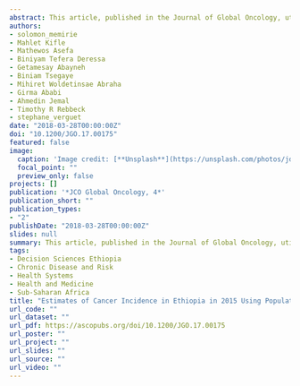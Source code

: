 ```yaml
---
abstract: This article, published in the Journal of Global Oncology, utilizes primary data from the Addis Ababa population-based cancer registry, as well as supplementary cancer data from six Ethiopian regions to estimate the incidence rates of the most common forms of cancer diagnosed in Ethiopia. The study finds that cancer, most prominently breast cancer, poses a substantial public health threat in Ethiopia. The fight against cancer calls for the expansion of population-based registry sites to improve quantifying cancer burden in Ethiopia and requires both increased investment and application of existing cancer control knowledge across all segments of the Ethiopian population.
authors:
- solomon_memirie
- Mahlet Kifle
- Mathewos Asefa
- Biniyam Tefera Deressa
- Getamesay Abayneh
- Biniam Tsegaye
- Mihiret Woldetinsae Abraha
- Girma Ababi
- Ahmedin Jemal
- Timothy R Rebbeck
- stephane_verguet
date: "2018-03-28T00:00:00Z"
doi: "10.1200/JGO.17.00175"
featured: false
image:
  caption: 'Image credit: [**Unsplash**](https://unsplash.com/photos/jdD8gXaTZsc)'
  focal_point: ""
  preview_only: false
projects: []
publication: '*JCO Global Oncology, 4*'
publication_short: ""
publication_types:
- "2"
publishDate: "2018-03-28T00:00:00Z"
slides: null
summary: This article, published in the Journal of Global Oncology, utilizes primary data from the Addis Ababa population-based cancer registry, as well as supplementary cancer data from six Ethiopian regions to estimate the incidence rates of the most common forms of cancer diagnosed in Ethiopia. The study finds that cancer, most prominently breast cancer, poses a substantial public health threat in Ethiopia. The fight against cancer calls for the expansion of population-based registry sites to improve quantifying cancer burden in Ethiopia and requires both increased investment and application of existing cancer control knowledge across all segments of the Ethiopian population.
tags:
- Decision Sciences Ethiopia
- Chronic Disease and Risk
- Health Systems
- Health and Medicine
- Sub-Saharan Africa
title: "Estimates of Cancer Incidence in Ethiopia in 2015 Using Population-Based Registry Data "
url_code: ""
url_dataset: ""
url_pdf: https://ascopubs.org/doi/10.1200/JGO.17.00175
url_poster: ""
url_project: ""
url_slides: ""
url_source: ""
url_video: ""
---
```



